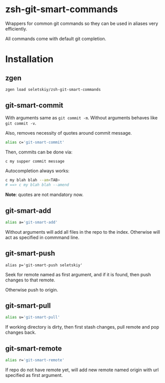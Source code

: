 # zsh-git-smart-commands

Wrappers for common git commands so they can be used in aliases very
efficiently.

All commands come with default git completion.

# Installation

## zgen

```zsh
zgen load seletskiy/zsh-git-smart-commands
```

## git-smart-commit

With arguments same as `git commit -m`. Without arguments behaves like `git
commit -v`.

Also, removes necessity of quotes around commit message.

```zsh
alias c='git-smart-commit'
```

Then, commits can be done via:

```zsh
c my supper commit message
```

Autocompletion always works:

```zsh
c my blah blah --am<TAB>
# ==> c my blah blah --amend
```

**Note**: quotes are not mandatory now.

## git-smart-add

```zsh
alias a='git-smart-add'
```

Without arguments will add all files in the repo to the index. Otherwise will
act as specified in commmand line.

## git-smart-push

```
alias p='git-smart-push seletskiy'
```

Seek for remote named as first argument, and if it is found,
then push changes to that remote.

Otherwise push to origin.

## git-smart-pull

```zsh
alias u='git-smart-pull'
```

If working directory is dirty, then first stash changes, pull
remote and pop changes back.

## git-smart-remote

```zsh
alias r='git-smart-remote'
```

If repo do not have remote yet, will add new remote named
origin with url specified as first argument.
